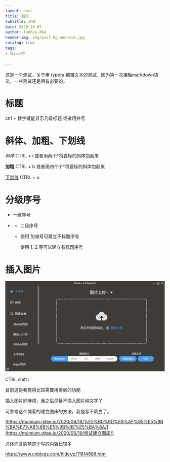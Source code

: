 ```yaml
---
layout: post
title: 测试
subtitle: 测试
date: 2020-10-05
author: luohau-864
header-img: img/post-bg-android.jpg
catalog: true
tags:
- 设计心得

---
```

这是一个测试，关于用 typora 编辑文本的测试，因为第一次接触markdown语法，一些测试还是很有必要的。

# 标题

ctrl + 数字键能显示几级标题 或者用井号

# 斜体、加粗、下划线

*斜体*   CTRL + i 或者用两个*将要标的斜体包起来

**加粗**  CTRL + b 或者用四个个*将要标的斜体包起来

<u>下划线</u>  CTRL + u 

# 分级序号

+ 一级序号

+ - 二级序号

  - 使用 加减号可建立不标题序号

    使用 1.  2.等可以建立有标题序号

# 插入图片

![](https://raw.githubusercontent.com/luohua-864/luohua-864.github.io/master/img/j.jpg)

CTRL shift i

目前这是我觉得比较需要用得到的功能

插入图片好麻烦，我之后尽量不插入图片纯文字了

可参考这个博客的建立图床的方法，我是写不明白了。

[https://mumium.gitee.io/2020/06/19/%E5%B0%9D%E8%AF%95%E5%BB%BA%E7%AB%8B%E5%9B%BE%E5%BA%8A/](https://mumium.gitee.io/2020/06/19/尝试建立图床/)



总体而言感觉这个写的内容比较多

https://www.cnblogs.com/hider/p/11614688.html


